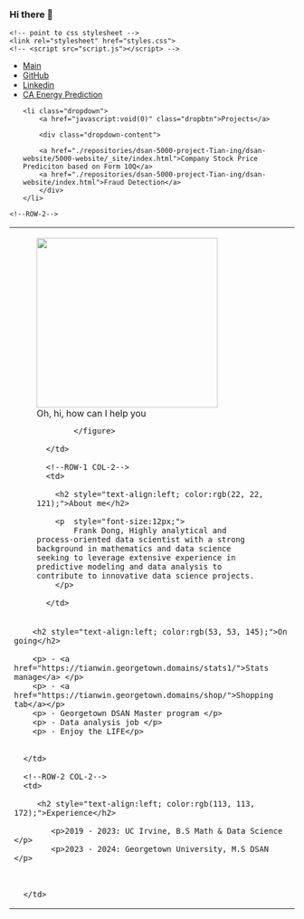 ### Hi there 👋

<!--
**tianwin/tianwin** is a ✨ _special_ ✨ repository because its `README.md` (this file) appears on your GitHub profile.

Here are some ideas to get you started:

- 🔭 I’m currently working on ...
- 🌱 I’m currently learning ...
- 👯 I’m looking to collaborate on ...
- 🤔 I’m looking for help with ...
- 💬 Ask me about ...
- 📫 How to reach me: ...
- 😄 Pronouns: ...
- ⚡ Fun fact: ...
-->




<!DOCTYPE html>
<html>
    
<head>
    <title>Tianwin</title>

    <!-- point to css stylesheet -->
    <link rel="stylesheet" href="styles.css">
    <!-- <script src="script.js"></script> -->
    

</head>


<body>



<!-- HEADER BAR -->
<ul>
    <!-- link back to homepage -->
    <li><a href="./index.html">Main</a></li>
    <li><a href="https://github.com/tianwin" target="_blank">GitHub</a></li>
    <li><a href="https://www.linkedin.com/in/frank-dong-875831232/" target="_blank">Linkedin</a></li>
    <!-- <li><a href="http://tianwin.georgetown.domains/stats1/">Stats manage</a></li> -->
    <li><a href="https://github.com/tianwin/EnergyPredictionCA">CA Energy Prediction</a></li>

    <li class="dropdown">
        <a href="javascript:void(0)" class="dropbtn">Projects</a>
        
        <div class="dropdown-content">
            
        <a href="./repositories/dsan-5000-project-Tian-ing/dsan-website/5000-website/_site/index.html">Company Stock Price Prediciton based on Form 10Q</a>
        <a href="./repositories/dsan-5000-project-Tian-ing/dsan-website/index.html">Fraud Detection</a>
        </div>
    </li>
</ul>


<!-- USE A TABLE TO ORGANIZE/FORMAT THE WEBPAGE -->
<table>
    <!--TABLE ROW-1-->
   <tr>
      <!--ROW-1 COL-1-->
      <td>
            <figure>
                <img src="./images/67558253.png" alt = "" title = "" width="320" height="300">
                <figcaption>Oh, hi, how can I help you</figcaption>

            </figure>
            
      </td>
      
      <!--ROW-1 COL-2-->
      <td>
            
        <h2 style="text-align:left; color:rgb(22, 22, 121);">About me</h2>
        
        <p  style="font-size:12px;">
            Frank Dong, Highly analytical and process-oriented data scientist with a strong background in mathematics and data science seeking to leverage extensive experience in predictive modeling and data analysis to contribute to innovative data science projects.
        </p>

      </td>
         
         
   </tr>

    <!--ROW-2-->
   <tr>
      <!--ROW-2 COL-1-->
      <td>
        

        <h2 style="text-align:left; color:rgb(53, 53, 145);">On going</h2>
            
        <p> - <a href="https://tianwin.georgetown.domains/stats1/">Stats manage</a> </p> 
        <p> - <a href="https://tianwin.georgetown.domains/shop/">Shopping tab</a></p> 
        <p> - Georgetown DSAN Master program </p> 
        <p> - Data analysis job </p> 
        <p> - Enjoy the LIFE</p> 
        
 
      </td>
      
      <!--ROW-2 COL-2-->
      <td>

         <h2 style="text-align:left; color:rgb(113, 113, 172);">Experience</h2>

            <p>2019 - 2023: UC Irvine, B.S Math & Data Science </p> 
            <p>2023 - 2024: Georgetown University, M.S DSAN </p> 
            


      </td>
   </tr>
   
</table>
<!-- <p>Access Count: <span id="accessCount">0</span></p> -->
<!-- <P>I am so glad for you comming, if you like my work, feel free to leave a star on my <a href="https://github.com/tianwin/web" target="_blank">Project</a>.</P> -->


</body>
</html>

